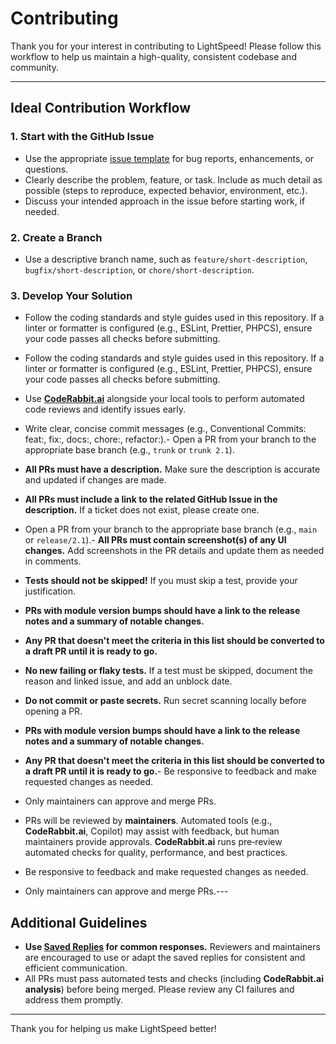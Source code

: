 # Contributing

Thank you for your interest in contributing to LightSpeed! Please follow this workflow to help us maintain a high-quality, consistent codebase and community.

---

## Ideal Contribution Workflow

### 1. Start with the GitHub Issue
- Use the appropriate [issue template](../../issues/new/choose) for bug reports, enhancements, or questions.
- Clearly describe the problem, feature, or task. Include as much detail as possible (steps to reproduce, expected behavior, environment, etc.).
- Discuss your intended approach in the issue before starting work, if needed.

### 2. Create a Branch
- Use a descriptive branch name, such as `feature/short-description`, `bugfix/short-description`, or `chore/short-description`.

### 3. Develop Your Solution
- Follow the coding standards and style guides used in this repository. If a linter or formatter is configured (e.g., ESLint, Prettier, PHPCS), ensure your code passes all checks before submitting.
- Follow the coding standards and style guides used in this repository. If a linter or formatter is configured (e.g., ESLint, Prettier, PHPCS), ensure your code passes all checks before submitting.
- Use **[CodeRabbit.ai](https://coderabbit.ai/)** alongside your local tools to perform automated code reviews and identify issues early.
- Write clear, concise commit messages (e.g., Conventional Commits: feat:, fix:, docs:, chore:, refactor:).- Open a PR from your branch to the appropriate base branch (e.g., `trunk` or `trunk 2.1`).
- **All PRs must have a description.** Make sure the description is accurate and updated if changes are made.
- **All PRs must include a link to the related GitHub Issue in the description.** If a ticket does not exist, please create one.
- Open a PR from your branch to the appropriate base branch (e.g., `main` or `release/2.1`).- **All PRs must contain screenshot(s) of any UI changes.** Add screenshots in the PR details and update them as needed in comments.
- **Tests should not be skipped!** If you must skip a test, provide your justification.
- **PRs with module version bumps should have a link to the release notes and a summary of notable changes.**
- **Any PR that doesn't meet the criteria in this list should be converted to a draft PR until it is ready to go.**

- **No new failing or flaky tests.** If a test must be skipped, document the reason and linked issue, and add an unblock date.
- **Do not commit or paste secrets.** Run secret scanning locally before opening a PR.
- **PRs with module version bumps should have a link to the release notes and a summary of notable changes.**
- **Any PR that doesn't meet the criteria in this list should be converted to a draft PR until it is ready to go.**- Be responsive to feedback and make requested changes as needed.
- Only maintainers can approve and merge PRs.
- PRs will be reviewed by **maintainers**. Automated tools (e.g., **CodeRabbit.ai**, Copilot) may assist with feedback, but human maintainers provide approvals.
  **CodeRabbit.ai** runs pre‑review automated checks for quality, performance, and best practices.
- Be responsive to feedback and make requested changes as needed.
- Only maintainers can approve and merge PRs.---

## Additional Guidelines

- **Use [Saved Replies](../SAVED_REPLIES.md) for common responses.** Reviewers and maintainers are encouraged to use or adapt the saved replies for consistent and efficient communication.
- All PRs must pass automated tests and checks (including **CodeRabbit.ai analysis**) before being merged. Please review any CI failures and address them promptly.

---

Thank you for helping us make LightSpeed better!
